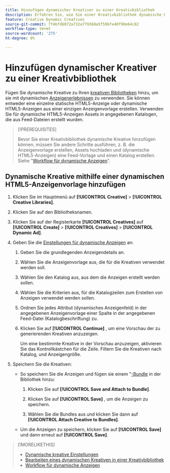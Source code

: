 ```yaml
---
title: Hinzufügen dynamischer Kreativer zu einer Kreativbibliothek
description: Erfahren Sie, wie Sie einer Kreativbibliothek dynamische Kreative hinzufügen.
feature: Creative Dynamic Creatives
source-git-commit: 7f4bfd6072a732a779368a5f59bfe40f90e64c82
workflow-type: tm+mt
source-wordcount: '275'
ht-degree: 0%

---
```


# Hinzufügen dynamischer Kreativer zu einer Kreativbibliothek

Fügen Sie dynamische Kreative zu Ihren [kreativen Bibliotheken](creative-library-manage.md) hinzu, um sie mit dynamischen [Anzeigenerlebnissen](/help/creative/experiences/experience-about.md) zu verwenden. Sie können entweder eine einzelne statische HTML5-Anzeige oder dynamische HTML5-Anzeigen aus einer einzigen Anzeigenvorlage erstellen. Verwenden Sie für dynamische HTML5-Anzeigen Assets in angegebenen Katalogen, die aus Feed-Dateien erstellt wurden.

>[!PREREQUISITES]
>
>Bevor Sie einer Kreativbibliothek dynamische Kreative hinzufügen können, müssen Sie andere Schritte ausführen, z. B. die Anzeigenvorlage erstellen, Assets hochladen und (dynamische HTML5-Anzeigen) eine Feed-Vorlage und einen Katalog erstellen. Siehe &quot;[Workflow für dynamische Anzeigen](/help/creative/introduction/workflow-dynamic-ads.md)&quot;.

<!-- This does't work for me 9/24 -- I still have to select a catalog:

## Add dynamic creatives using a static HTML5 ad template

1. In the main menu, click **[!UICONTROL Creative]** > **[!UICONTROL Creative Libraries]**.

1. Click the library name.

1. On the **[!UICONTROL Creatives]** tab, click **[!UICONTROL Create]** > **[!UICONTROL Creatives]** > **[!UICONTROL Dynamic Ad]**.

1. Specify the [dynamic ad settings](/help/creative/creative-libraries/creative-settings-dynamic.md#dynamic-ad-settings-static-html5):

   1. On the [!UICONTROL Basic Details] tab, specify the ad details and the clickURL.

   1. Click **[!UICONTROL Process]**.

   1. On the [!UICONTROL Attributes Details] tab, specify the dynamic ad attributes.

1. Click **[!UICONTROL Save]**.

-->

## Dynamische Kreative mithilfe einer dynamischen HTML5-Anzeigenvorlage hinzufügen

1. Klicken Sie im Hauptmenü auf **[!UICONTROL Creative]** > **[!UICONTROL Creative Libraries]**.

1. Klicken Sie auf den Bibliotheksnamen.

1. Klicken Sie auf der Registerkarte **[!UICONTROL Creatives]** auf **[!UICONTROL Create]** > **[!UICONTROL Creatives]** > **[!UICONTROL Dynamic Ad]**.

1. Geben Sie die [Einstellungen für dynamische Anzeigen](/help/creative/creative-libraries/creative-settings-dynamic.md) an:

   1. Geben Sie die grundlegenden Anzeigendetails an.

   1. Wählen Sie die Anzeigenvorlage aus, die für die Kreativen verwendet werden soll.

   1. Wählen Sie den Katalog aus, aus dem die Anzeigen erstellt werden sollen.

   1. Wählen Sie die Kriterien aus, für die Katalogzeilen zum Erstellen von Anzeigen verwendet werden sollen.

   1. Ordnen Sie jedes Attribut (dynamisches Anzeigenfeld) in der angegebenen Anzeigenvorlage einer Spalte in der angegebenen Feed-Datei (Katalogbeschriftung) zu.

   1. Klicken Sie auf **[!UICONTROL Continue]** , um eine Vorschau der zu generierenden Kreativen anzuzeigen.

      Um eine bestimmte Kreative in der Vorschau anzuzeigen, aktivieren Sie das Kontrollkästchen für die Zeile. Filtern Sie die Kreativen nach Katalog, <!-- explain more--> und Anzeigengröße.

1. Speichern Sie die Kreativen:

   * So speichern Sie die Anzeigen und fügen sie einem &quot;[-Bundle](/help/creative/creative-libraries/bundle-manage.md) in der Bibliothek hinzu:

      1. Klicken Sie auf **[!UICONTROL Save and Attach to Bundle]**.

      1. Klicken Sie auf **[!UICONTROL Save]** , um die Anzeigen zu speichern.

      1. Wählen Sie die Bundles aus und klicken Sie dann auf **[!UICONTROL Attach Creative to Bundles]**.

   * Um die Anzeigen zu speichern, klicken Sie auf **[!UICONTROL Save]** und dann erneut auf **[!UICONTROL Save]**.

>[!MORELIKETHIS]
>
>* [Dynamische kreative Einstellungen](creative-settings-dynamic.md)
>* [Bearbeiten eines dynamischen Kreativen in einer Kreativbibliothek](creative-edit-dynamic.md)
>* [Workflow für dynamische Anzeigen](/help/creative/introduction/workflow-dynamic-ads.md)
